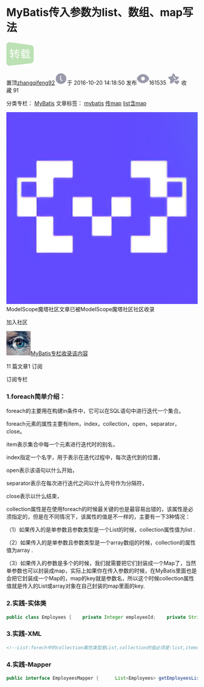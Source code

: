 # MyBatis传入参数为list、数组、map写法

![](media/reprint.png)

置顶[zhangqifeng92](https://blog.csdn.net/s592652578 "zhangqifeng92")![](media/newCurrentTime2.png)于 2016-10-20 14:18:50 发布![](media/articleReadEyes2.png)161535 ![](media/tobarCollect2.png) 收藏 91

分类专栏： [MyBatis](https://blog.csdn.net/s592652578/category_2931381.html) 文章标签： [mybatis](https://so.csdn.net/so/search/s.do?q=mybatis&t=all&o=vip&s=&l=&f=&viparticle=) [传map](https://so.csdn.net/so/search/s.do?q=%E4%BC%A0map&t=all&o=vip&s=&l=&f=&viparticle=) [list含map](https://so.csdn.net/so/search/s.do?q=list%E5%90%ABmap&t=all&o=vip&s=&l=&f=&viparticle=)

![](media/f322fd1b24544f06b6ed0c934321dc2e.png)ModelScope魔塔社区文章已被ModelScope魔塔社区社区收录

加入社区

[![](media/20201014180756928.png)MyBatis专栏收录该内容](https://blog.csdn.net/s592652578/category_2931381.html "MyBatis")

11 篇文章1 订阅

订阅专栏

### 1.foreach简单介绍：

foreach的主要用在构建in条件中，它可以在SQL语句中进行迭代一个集合。

foreach元素的属性主要有item，index，collection，open，separator，close。

item表示集合中每一个元素进行迭代时的别名，

index指定一个名字，用于表示在迭代过程中，每次迭代到的位置，

open表示该语句以什么开始，

separator表示在每次进行迭代之间以什么符号作为分隔符，

close表示以什么结束，

collection属性是在使用foreach的时候最关键的也是最容易出错的，该属性是必须指定的，但是在不同情况下，该属性的值是不一样的，主要有一下3种情况： 

（1）如果传入的是单参数且参数类型是一个List的时候，collection属性值为list .

（2）如果传入的是单参数且参数类型是一个array数组的时候，collection的属性值为array .

（3）如果传入的参数是多个的时候，我们就需要把它们封装成一个Map了，当然单参数也可以封装成map，实际上如果你在传入参数的时候，在MyBatis里面也是会把它封装成一个Map的，map的key就是参数名，所以这个时候collection属性值就是传入的List或array对象在自己封装的map里面的key.

### 2.实践-实体类

```java
public class Employees {    private Integer employeeId;    private String firstName;    private String lastName;    private String email;    private String phoneNumber;    private Date hireDate;    private String jobId;    private BigDecimal salary;    private BigDecimal commissionPct;    private Integer managerId;    private Short departmentId;}  
```

### 3.实践-XML

```html
<!--List:forech中的collection属性类型是List,collection的值必须是:list,item的值可以随意,Dao接口中参数名字随意 -->    <select id="getEmployeesListParams" resultType="Employees">        select *        from EMPLOYEES e        where e.EMPLOYEE_ID in        <foreach collection="list" item="employeeId" index="index"            open="(" close=")" separator=",">            #{employeeId}        </foreach>    </select>     <!--Array:forech中的collection属性类型是array,collection的值必须是:list,item的值可以随意,Dao接口中参数名字随意 -->    <select id="getEmployeesArrayParams" resultType="Employees">        select *        from EMPLOYEES e        where e.EMPLOYEE_ID in        <foreach collection="array" item="employeeId" index="index"            open="(" close=")" separator=",">            #{employeeId}        </foreach>    </select>     <!--Map:不单单forech中的collection属性是map.key,其它所有属性都是map.key,比如下面的departmentId -->    <select id="getEmployeesMapParams" resultType="Employees">        select *        from EMPLOYEES e        <where>            <if test="departmentId!=null and departmentId!=''">                e.DEPARTMENT_ID=#{departmentId}            </if>            <if test="employeeIdsArray!=null and employeeIdsArray.length!=0">                AND e.EMPLOYEE_ID in                <foreach collection="employeeIdsArray" item="employeeId"                    index="index" open="(" close=")" separator=",">                    #{employeeId}                </foreach>            </if>        </where>    </select>
```

### 4.实践-Mapper

```java
public interface EmployeesMapper {      List<Employees> getEmployeesListParams(List<String> employeeIds);     List<Employees> getEmployeesArrayParams(String[] employeeIds);     List<Employees> getEmployeesMapParams(Map<String,Object> params);}
```
